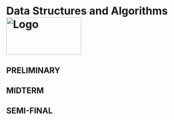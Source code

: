 # Data Structures and Algorithms <img src="[https://example.com/logo.svg](https://upload.wikimedia.org/wikipedia/commons/1/18/ISO_C%2B%2B_Logo.svg)" alt="Logo" width="200" height="100">

## PRELIMINARY
## MIDTERM
## SEMI-FINAL

